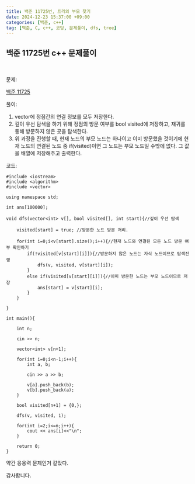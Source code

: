 ```yaml
---
title: 백준 11725번, 트리의 부모 찾기
date: 2024-12-23 15:37:00 +09:00
categories: [백준, c++]
tag: [백준, C, c++, 코딩, 문제풀이, dfs, tree]
---
```


## 백준 11725번 c++ 문제풀이
<br>

문제:

[백준 11725](https://www.acmicpc.net/problem/11725)

풀이:

1. vector에 정점간의 연결 정보를 모두 저장한다.
2. 깊이 우선 탐색을 하기 위해 정점의 방문 여부를 bool visited에 저장하고, 재귀를 통해 방문하지 않은 곳을 탐색한다.
3. 위 과정을 진행할 때, 현재 노드의 부모 노드는 하나이고 이미 방문했을 것이기에 현재 노드의 연결된 노드 중 if(visited)이면
그 노드는 부모 노드일 수밖에 없다. 그 값을 배열에 저장해주고 출력한다.

코드:

    #include <iostream>
    #include <algorithm>
    #include <vector>

    using namespace std;

    int ans[100000];

    void dfs(vector<int> v[], bool visited[], int start){//깊이 우선 탐색
        
        visited[start] = true; //방문한 노드 방문 처리.

        for(int i=0;i<v[start].size();i++){//현재 노드와 연결된 모든 노드 방문 여부 확인하기
            if(!visited[v[start][i]]){//방문하지 않은 노드는 자식 노드이므로 탐색진행
                dfs(v, visited, v[start][i]);
            }
            else if(visited[v[start][i]]){//이미 방문한 노드는 부모 노드이므로 저장
                ans[start] = v[start][i];
            }
        }

    }

    int main(){

        int n;

        cin >> n;

        vector<int> v[n+1];

        for(int i=0;i<n-1;i++){
            int a, b;

            cin >> a >> b;

            v[a].push_back(b);
            v[b].push_back(a);
        }

        bool visited[n+1] = {0,};

        dfs(v, visited, 1);

        for(int i=2;i<=n;i++){
            cout << ans[i]<<"\n";
        }

        return 0;
    }

약간 응용력 문제인거 같았다. 

감사합니다.